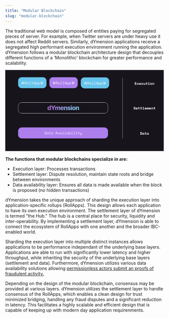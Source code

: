 ```yaml
---
title: "Modular Blockchain"
slug: "modular-blockchain"
---
```


The traditional web model is composed of entities paying for segregated pieces of server. For example, when Twitter servers are under heavy use it does not affect Reddit servers. Similarly, dYmension applications receive a segregated high performant execution environment running the application. dYmension follows a modular blockchain architecture design that decouples different functions of a ‘Monolithic’ blockchain for greater performance and scalability.

![Modular Blockchain](./images/modular_blockchain.svg)

**The functions that modular blockchains specialize in are:**

- Execution layer: Processes transactions
- Settlement layer: Dispute resolution, maintain state roots and bridge between environments
- Data availability layer: Ensures all data is made available when the block is proposed (no hidden transactions)

dYmension takes the unique approach of sharding the execution layer into application-specific rollups (RollApps). This design allows each application to have its own execution environment. The settlement layer of dYmension is termed "the Hub." The hub is a central place for security, liquidity and inter-operability. By implementing a settlement layer, dYmension is able to connect the ecosystem of RollApps with one another and the broader IBC-enabled world.

Sharding the execution layer into multiple distinct instances allows applications to be performance independant of the underlying base layers. Applications are able to run with significantly lower latency and higher throughput, while inheriting the security of the underlying base layers (settlement and data). Furthermore, dYmension utilizes various data availability solutions allowing [permissionless actors submit an proofs of fraudulent activity.](/docs/concepts/optimistic-rollups.md)

Depending on the design of the modular blockchain, consensus may be provided at various layers. dYmension utilizes the settlement layer to handle consensus of the RollApps, which enables a clean design for trust minimized bridging, handling any fraud disputes and a significant reduction in latency. This facilitates a highly scalable and efficient design that is capable of keeping up with modern day application requirenments.
